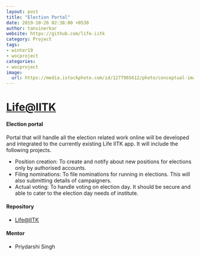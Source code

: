 ```yaml
---
layout: post
title: "Election Portal"
date: 2019-10-26 02:38:00 +0530
author: tanvinerkar
website: https://github.com/life-iitk
category: Project
tags:
- winter19
- wocproject
categories:
- wocproject
image:
  url: https://media.istockphoto.com/id/1277965612/photo/conceptual-image-of-a-person-voting-during-elections.jpg?s=612x612&w=0&k=20&c=lNfkt2SMrYFPEl6CQPxWACuHEMQs-WArSkGhsCs6EP4=
---
```


# [Life@IITK](https://github.com/life-iitk)

#### Election portal 

Portal that will handle all the election related work online will be developed and integrated to the currently existing Life IITK app. It will include the following projects.

- Position creation: To create and notify about new positions for elections only by authorised accounts.
- Filing nominations: To file nominations for running in elections. This will also submitting details of campaigners.
- Actual voting: To handle voting on election day. It should be secure and able to cater to the election day needs of institute.

#### Repository
- [Life@IITK](https://github.com/life-iitk)

#### Mentor
- Priydarshi Singh